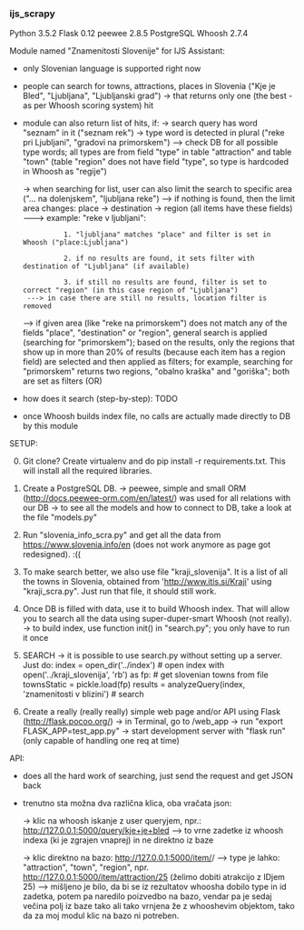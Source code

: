 ### ijs_scrapy ###

Python 3.5.2
Flask 0.12
peewee 2.8.5
PostgreSQL
Whoosh 2.7.4




Module named "Znamenitosti Slovenije" for IJS Assistant:

- only Slovenian language is supported right now
- people can search for towns, attractions, places in Slovenia ("Kje je Bled", "Ljubljana", "Ljubljanski grad")
  -> that returns only one (the best - as per Whoosh scoring system) hit

- module can also return list of hits, if:
  -> search query has word "seznam" in it ("seznam rek")
  -> type word is detected in plural ("reke pri Ljubljani", "gradovi na primorskem")
    --> check DB for all possible type words;  all types are from field "type" in table "attraction" and table "town"
        (table "region" does not have field "type", so type is hardcoded in Whoosh as "regije")

  -> when searching for list, user can also limit the search to specific area ("... na dolenjskem", "ljubljana reke")
    --> if nothing is found, then the limit area changes: place -> destination -> region (all items have these fields)
       ---> example: "reke v ljubljani":

                1. "ljubljana" matches "place" and filter is set in Whoosh ("place:Ljubljana")

                2. if no results are found, it sets filter with destination of "Ljubljana" (if available)

                3. if still no results are found, filter is set to correct "region" (in this case region of "Ljubljana")
       ---> in case there are still no results, location filter is removed
    --> if given area (like "reke na primorskem") does not match any of the fields "place", "destination" or "region",
        general search is applied (searching for "primorskem"); based on the results, only the regions that show up in
        more than 20% of results (because each item has a region field) are selected and then applied as filters;
        for example, searching for "primorskem" returns two regions, "obalno kraška" and "goriška"; both are set as
        filters (OR)

- how does it search (step-by-step): TODO

- once Whoosh builds index file, no calls are actually made directly to DB by this module


SETUP:

  0. Git clone? Create virtualenv and do pip install -r requirements.txt. This will install all the required libraries.

  1. Create a PostgreSQL DB.
      -> peewee, simple and small ORM (http://docs.peewee-orm.com/en/latest/) was used for all relations with our DB
      -> to see all the models and how to connect to DB, take a look at the file "models.py"

  2. Run "slovenia_info_scra.py" and get all the data from https://www.slovenia.info/en (does not work anymore as page
     got redesigned). :((

  3. To make search better, we also use file "kraji_slovenija". It is a list of all the towns in Slovenia, obtained from
     'http://www.itis.si/Kraji' using "kraji_scra.py". Just run that file, it should still work.

  4. Once DB is filled with data, use it to build Whoosh index. That will allow you to search all the data using
     super-duper-smart Whoosh (not really).
      -> to build index, use function init() in "search.py"; you only have to run it once

  5. SEARCH
     -> it is possible to use search.py without setting up a server. Just do:
        index = open_dir('../index')                                # open index
        with open('../kraji_slovenija', 'rb') as fp:                # get slovenian towns from file
            townsStatic = pickle.load(fp)
        results = analyzeQuery(index, 'znamenitosti v blizini')     # search

  6. Create a really (really really) simple web page and/or API using Flask (http://flask.pocoo.org/)
     -> in Terminal, go to /web_app
     -> run "export FLASK_APP=test_app.py"
     -> start development server with "flask run" (only capable of handling one req at time)


API:
  - does all the hard work of searching, just send the request and get JSON back
  - trenutno sta možna dva različna klica, oba vračata json:

    -> klic na whoosh iskanje z user queryjem, npr.: http://127.0.0.1:5000/query/kje+je+bled
       --> to vrne zadetke iz whoosh indexa (ki je zgrajen vnaprej) in ne direktno iz baze

    -> klic direktno na bazo: http://127.0.0.1:5000/item/<type>/<id>
       --> type je lahko: "attraction", "town", "region", npr. http://127.0.0.1:5000/item/attraction/25
       (želimo dobiti atrakcijo z IDjem 25)
       --> mišljeno je bilo, da bi se iz rezultatov whoosha dobilo type in id zadetka, potem pa naredilo poizvedbo na
       bazo, vendar pa je sedaj večina polj iz baze tako ali tako vrnjena že z whooshevim objektom, tako da za moj
       modul klic na bazo ni potreben.


